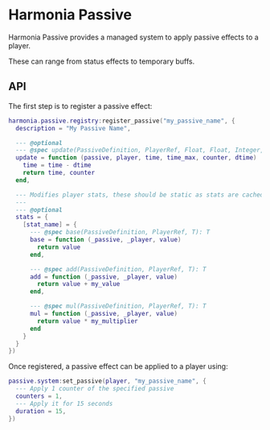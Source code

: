 # Harmonia Passive

Harmonia Passive provides a managed system to apply passive effects to a player.

These can range from status effects to temporary buffs.

## API

The first step is to register a passive effect:

```lua
harmonia.passive.registry:register_passive("my_passive_name", {
  description = "My Passive Name",

  --- @optional
  --- @spec update(PassiveDefinition, PlayerRef, Float, Float, Integer, Float): (Float, Float)
  update = function (passive, player, time, time_max, counter, dtime)
    time = time - dtime
    return time, counter
  end,

  --- Modifies player stats, these should be static as stats are cached by default
  ---
  --- @optional
  stats = {
    [stat_name] = {
      --- @spec base(PassiveDefinition, PlayerRef, T): T
      base = function (_passive, _player, value)
        return value
      end,

      --- @spec add(PassiveDefinition, PlayerRef, T): T
      add = function (_passive, _player, value)
        return value + my_value
      end,

      --- @spec mul(PassiveDefinition, PlayerRef, T): T
      mul = function (_passive, _player, value)
        return value * my_multiplier
      end
    }
  }
})
```

Once registered, a passive effect can be applied to a player using:

```lua
passive.system:set_passive(player, "my_passive_name", {
  --- Apply 1 counter of the specified passive
  counters = 1,
  --- Apply it for 15 seconds
  duration = 15,
})
```
